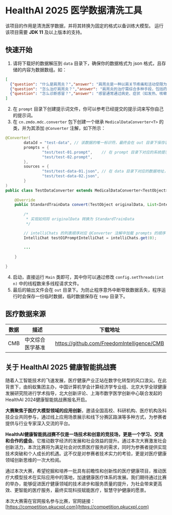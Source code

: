 # HealthAI 2025 医学数据清洗工具

该项目的作用是清洗医学数据，并将其转换为固定的格式以备训练大模型。 运行该项目需要 **JDK 11** 及以上版本的支持。

## 快速开始

1. 请将下载好的数据解压到 `data` 目录下，确保你的数据格式为 json 格式，且存储的内容为数据数组。如：

```json
[
  {"question": "什么是肩周炎？","answer": "肩周炎是一种以肩关节疼痛和活动受限为主要特征的慢性炎症性疾病，多因肩部软组织损伤、退变或长期劳损引起。"},
  {"question": "怎么治疗肩周炎？","answer": "肩周炎的治疗需综合多种手段，包括药物治疗（如非甾体抗炎药缓解疼痛和炎症）、物理治疗（如热敷、冷敷、电疗等）、功能锻炼（如爬墙法、钟摆运动等）、中医治疗（如针灸、推拿、中药外敷）以及局部封闭或手术治疗（针对严重病例），具体方案应根据病情和医生建议选择。"},
  {"question": "怎么诊断感冒？","answer": "感冒通常通过病史、症状（如发热、咳嗽、流涕、咽痛等）和体格检查进行初步诊断，必要时可结合实验室检查（如血常规、咽拭子检测）以排除其他疾病。"}
]
```
2. 在 `prompt` 目录下创建提示词文件，你可以参考已经提交的提示词来写你自己的提示词。
3. 在 `cn.zmdo.mdc.converter` 包下创建一个继承 `MedicalDataConverter<T>` 的类，并为其添加 `@Converter` 注解，如下所示：

```java
@Converter(
        dataId = "test-data", // 该数据的唯一标识符，最终会在 out 目录下保存该文件的 {dataId}.json 数据
        prompts = {
                "test/test-01.prompt",    // 在 prompt 目录下对应的系统提示词，该提示词会自动加载入 AI 对话器 IntelliChat 对象中。
                "test/test-02.prompt",      
        },
        sources = {
                "test/test-data-01.json", // 在 data 目录下对应的数据地址，指定地址的数据会转换为 TestObject 对象传入该类的 convert(TestObject,List<IntelliChat>) 方法中。
                "test/test-data-02.json",
        }
)
public class TestDataConverter extends MedicalDataConverter<TestObject> {
    
    @Override
    public StandardTrainData convert(TestObject originalData, List<IntelliChat> intelliChats) throws Exception {
        
        /*
         * 实现如何将 originalData 转换为 StandardTrainData 
         */

        // intelliChats 的列表顺序对应 @Converter 注解中加载 prompts 的顺序
        IntelliChat testO1PromptIntelliChat = intelliChats.get(0);
        
        ...
        
    }
    
}
```
4. 启动，直接运行 `Main` 类即可，其中你可以通过修改 `config.setThreads(int n)` 中的线程数来多线程请求文件。
5. 最后的输出文件会在 `out` 目录下。为防止程序意外中断导致数据丢失，程序运行时会保存一份临时数据，临时数据保存在 `temp` 目录下。

## 医疗数据来源

| 数据  | 描述       | 下载地址                                       |
|-----|----------|--------------------------------------------|
| CMB | 中文综合医学基准 | https://github.com/FreedomIntelligence/CMB |

## 关于 HealthAI 2025 健康智能挑战赛

随着人工智能技术的飞速发展，医疗健康产业正站在数字化转型的风口浪尖。在此背景下，由蚂蚁集团主办，中国计算机学会计算经济学专业组、北京大学全球健康发展研究院进行学术指导，北大创新评论、上海市数字医学创新中心联合发起的HealthAI 2024健康智能挑战赛报名开启。

**大赛聚焦于医疗大模型领域的应用创新**，邀请全国高校、科研机构、医疗机构及科技企业共同参与，通过线上应用场景展示和线下分赛区路演等多种方式，为参赛者提供与行业专家深入交流的平台。

**HealthAI健康智能挑战赛不仅是一场技术和创意的竞技场，更是一个学习、交流和合作的盛会**。它推动数字经济的发展和社会效益的提升。通过本次大赛激发社会创新活力，本次比赛将为满足社会对优质医疗服务的需求，同时为参赛者提供实现技术突破和个人成长的机遇。这不仅是对参赛者技术实力的考验，更是对医疗健康领域创新思维的一次大检阅。

通过本次大赛，希望挖掘和培养一批具有前瞻性和创新性的医疗健康项目，推动医疗大模型技术在实际应用中的落地，加速健康医疗体系的发展。我们期待通过比赛的举办，能够促进医疗健康领域的技术进步和服务质量的提升，为社会带来更高效、更智能的医疗服务，最终实现科技赋能医疗，智慧守护健康的愿景。

本次大赛需在官网报名参与比赛，官网链接：[https://competition.pkucxpl.com](https://competition.pkucxpl.com)
